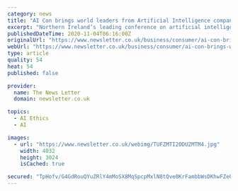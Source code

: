```yaml
---
category: news
title: "AI Con brings world leaders from Artificial Intelligence companies"
excerpt: "Northern Ireland’s leading conference on artificial intelligence, AI Con, is set to take place on Thursday, December 3 and Friday 4."
publishedDateTime: 2020-11-04T06:16:00Z
originalUrl: "https://www.newsletter.co.uk/business/consumer/ai-con-brings-world-leaders-artificial-intelligence-companies-3022378"
webUrl: "https://www.newsletter.co.uk/business/consumer/ai-con-brings-world-leaders-artificial-intelligence-companies-3022378"
type: article
quality: 54
heat: 54
published: false

provider:
  name: The News Letter
  domain: newsletter.co.uk

topics:
  - AI Ethics
  - AI

images:
  - url: "https://www.newsletter.co.uk/webimg/TUFZMTI2ODU2MTM4.jpg"
    width: 4032
    height: 3024
    isCached: true

secured: "TpHofv/G4GdRouQYuZRlY4mMoSX8MqSpcpMxlN8tQve0KrFambbWsDKhwFZeOm5Zp3X97UKvmemBCbbEXT8YLz4icg0wfgPVuS+yIOPrHcvQ/FSNN3gg7EXOGHYLRwQs4htHux97cjOxPVUS/XKz12AwG2EBG2NwH5c2B+hoFBdyFk26PPtmxjopOL4lt3qe2/ah8uTONcAC/s83HdWsmXmUgpJ+Xe3BFTgkQygD6njCbNVhdHC6E0p+p6f4OuSTQSNisgY17o6YjJloBYhR+fRg8RR/7obaiRZW06S8ZXHbEuPvSwPx/uNz9PJwd7Zjy0Hlq4JUSjCM/sjp1MioJfs7i5rnNOiQN6cQTMUO7aE=;JjPuuJBYOhMg8aFidqoGGA=="
---
```


